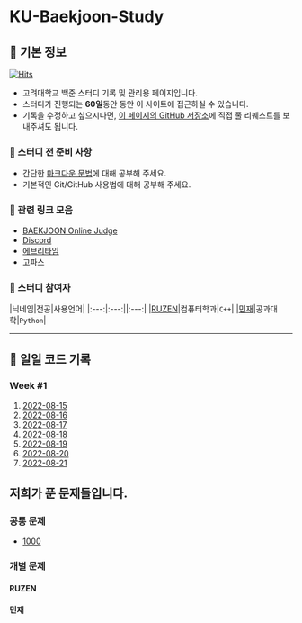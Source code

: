 # KU-Baekjoon-Study

## 🔔 기본 정보

[![Hits](https://hits.seeyoufarm.com/api/count/incr/badge.svg?url=https%3A%2F%2Fnachiketa3299.github.io%2FBaekjoon-Study%2F&count_bg=%23000000&title_bg=%236452D9&icon=micro-dot-blog.svg&icon_color=%23FFF46E&title=%EB%B0%A9%EB%AC%B8&edge_flat=true)](https://hits.seeyoufarm.com)

- 고려대학교 백준 스터디 기록 및 관리용 페이지입니다.  
- 스터디가 진행되는 **60일**동안 동안 이 사이트에 접근하실 수 있습니다.  
- 기록을 수정하고 싶으시다면, [이 페이지의 GitHub 저장소](https://github.com/nachiketa3299/Baekjoon-Study)에 직접 풀 리퀘스트를 보내주셔도 됩니다.

### 📄 스터디 전 준비 사항

- 간단한 [마크다운 문법](https://heropy.blog/2017/09/30/markdown/)에 대해 공부해 주세요.
- 기본적인 Git/GitHub 사용법에 대해 공부해 주세요.

### 🔗 관련 링크 모음

- [BAEKJOON Online Judge](https://www.acmicpc.net)
- [Discord](https://discord.gg/FzhGZhU6)
- [에브리타임](https://everytime.kr/370507/v/263175892)
- [고파스](https://www.koreapas.com/bbs/view.php?id=study&page=1&sn1=&divpage=6&sn=off&ss=on&sc=on&no=43705)

### 👥 스터디 참여자


|닉네임|전공|사용언어|
|:---:|:---:||:---:|
|[RUZEN](https://www.acmicpc.net/user/nachiketa3299)|컴퓨터학과|`C++`|
|[민재]()|공과대학|`Python`|


---


## 🌟 일일 코드 기록

### Week #1

1. [2022-08-15](./Daily/2022-08-15/2022-08-15.md)
2. [2022-08-16](./Daily/2022-08-16/2022-08-16.md)
3. [2022-08-17](./Daily/2022-08-17/2022-08-17.md)
4. [2022-08-18](./Daily/2022-08-17/2022-08-18.md)
5. [2022-08-19](./Daily/2022-08-17/2022-08-19.md)
6. [2022-08-20](./Daily/2022-08-17/2022-08-20.md)
7. [2022-08-21](./Daily/2022-08-17/2022-08-21.md)

## 저희가 푼 문제들입니다.

### 공통 문제

- [1000](https://www.acmicpc.net/problem/1000)

### 개별 문제

#### RUZEN

#### 민재
